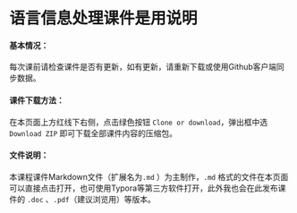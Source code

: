# 语言信息处理课件是用说明
#### 基本情况：
每次课前请检查课件是否有更新，如有更新，请重新下载或使用Github客户端同步数据。

#### 课件下载方法：

在本页面上方红线下右侧，点击绿色按钮 `Clone or download`，弹出框中选`Download ZIP` 即可下载全部课件内容的压缩包。

#### 文件说明：

本课程课件Markdown文件（扩展名为`.md` ）为主制作，`.md` 格式的文件在本页面可以直接点击打开，也可使用Typora等第三方软件打开，此外我也会在此发布课件的 `.doc` 、`.pdf`（建议浏览用）等版本。